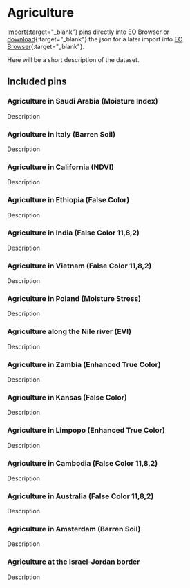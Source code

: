 # Agriculture

[Import](https://apps.sentinel-hub.com/eo-browser/?sharedPinsListId=ad47ae8d-1995-48ea-a4bb-3aadd3cf6b76){:target="_blank"} pins directly into EO Browser or [download](Agriculture.json){:target="_blank"} the json for a later import into [EO Browser](https://apps.sentinel-hub.com/eo-browser/?zoom=10&lat=41.9&lng=12.5&themeId=DEFAULT-THEME){:target="_blank"}.

Here will be a short description of the dataset.

## Included pins 

### Agriculture in Saudi Arabia (Moisture Index)

Description

### Agriculture in Italy (Barren Soil)

Description

### Agriculture in California (NDVI)

Description

### Agriculture in Ethiopia (False Color)

Description

### Agriculture in India (False Color 11,8,2)

Description

### Agriculture in Vietnam (False Color 11,8,2)

Description

### Agriculture in Poland (Moisture Stress)

Description

### Agriculture along the Nile river (EVI)

Description

### Agriculture in Zambia (Enhanced True Color)

Description

### Agriculture in Kansas (False Color)

Description

### Agriculture in Limpopo (Enhanced True Color)

Description

### Agriculture in Cambodia (False Color 11,8,2)

Description

### Agriculture in Australia (False Color 11,8,2)

Description

### Agriculture in Amsterdam (Barren Soil)

Description


### Agriculture at the Israel-Jordan border

Description

